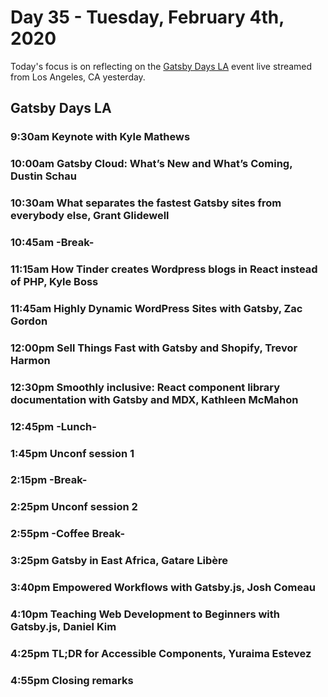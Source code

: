 # Day 35 - Tuesday, February 4th, 2020

Today's focus is on reflecting on the [Gatsby Days LA](https://www.youtube.com/watch?v=lxxYParyAGk&feature=emb_logo) event live streamed from Los Angeles, CA yesterday.

## Gatsby Days LA

### 9:30am Keynote with Kyle Mathews

### 10:00am Gatsby Cloud: What’s New and What’s Coming, Dustin Schau

### 10:30am What separates the fastest Gatsby sites from everybody else, Grant Glidewell

### 10:45am -Break-

### 11:15am How Tinder creates Wordpress blogs in React instead of PHP, Kyle Boss

### 11:45am Highly Dynamic WordPress Sites with Gatsby, Zac Gordon

### 12:00pm Sell Things Fast with Gatsby and Shopify, Trevor Harmon

### 12:30pm Smoothly inclusive: React component library documentation with Gatsby and MDX, Kathleen McMahon

### 12:45pm -Lunch-

### 1:45pm Unconf session 1

### 2:15pm -Break-

### 2:25pm Unconf session 2

### 2:55pm -Coffee Break-

### 3:25pm Gatsby in East Africa, Gatare Libère

### 3:40pm Empowered Workflows with Gatsby.js, Josh Comeau

### 4:10pm Teaching Web Development to Beginners with Gatsby.js, Daniel Kim

### 4:25pm TL;DR for Accessible Components, Yuraima Estevez

### 4:55pm Closing remarks
